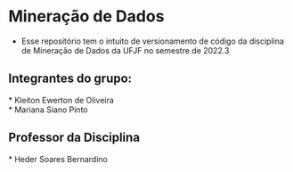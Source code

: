 # Mineração de Dados

* Esse repositório tem o intuito de versionamento de código da disciplina de Mineração de Dados da UFJF no semestre de 2022.3

## Integrantes do grupo:

\* Kleiton Ewerton de Oliveira <br>
\* Mariana Siano Pinto <br>

## Professor da Disciplina

\* Heder Soares Bernardino
